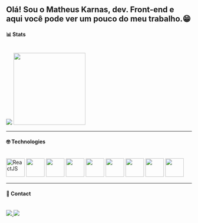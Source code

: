 ## Olá! Sou o Matheus Karnas, dev. Front-end e aqui você pode ver um pouco do meu trabalho.😁



#### 📊 Stats 
<br />

<div>
  <img src="https://github-readme-stats.vercel.app/api?username=matheuskarnas&show_icons=true&theme=tokyonight"/>
  <img height='195px'src="https://github-readme-stats.vercel.app/api/top-langs/?username=matheuskarnas&layout=compact&theme=tokyonight" />  
</div>

---
    
 #### 🤓 Technologies
 <br />
 
  <div class="technologies" >
    <img height='50px' alt="ReactJS" src="https://cdn.jsdelivr.net/gh/devicons/devicon/icons/react/react-original-wordmark.svg" />
    <img fill="white" height='50px' backGround="#fff"src="https://cdn.jsdelivr.net/gh/devicons/devicon/icons/nextjs/nextjs-original.svg" />
    <img height='50px' src="https://cdn.jsdelivr.net/gh/devicons/devicon/icons/typescript/typescript-original.svg" />
    <img height='50px' src="https://cdn.jsdelivr.net/gh/devicons/devicon/icons/sass/sass-original.svg" />
    <img height='50px' src="https://cdn.jsdelivr.net/gh/devicons/devicon/icons/less/less-plain-wordmark.svg" />
    <img height='50px' src="https://cdn.jsdelivr.net/gh/devicons/devicon/icons/javascript/javascript-original.svg" />
    <img height='50px' src="https://cdn.jsdelivr.net/gh/devicons/devicon/icons/css3/css3-original.svg" />
    <img height='50px' src="https://cdn.jsdelivr.net/gh/devicons/devicon/icons/html5/html5-original-wordmark.svg" />
    <img height='50px' src="https://cdn.jsdelivr.net/gh/devicons/devicon/icons/git/git-original-wordmark.svg" />
  </div>
  
---
  
  #### 📇 Contact
  <br />
  

<div>
  <a  href="https://www.linkedin.com/in/matheuskarnas/">
    <img src="https://img.shields.io/badge/LinkedIn-0077B5?style=for-the-badge&logo=linkedin&logoColor=white" /> 
  <a/>
  
  <a  href="mailto:matheuskarnas1@gmail.com">
    <img src="https://img.shields.io/badge/Gmail-D14836?style=for-the-badge&logo=gmail&logoColor=white" /> 
  <a/>
  
</div>
